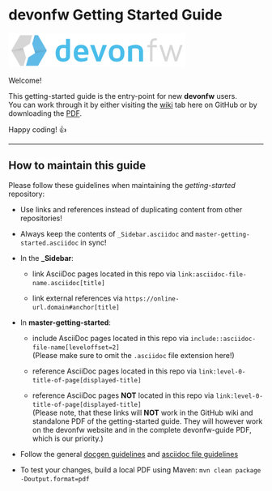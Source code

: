 # devonfw Getting Started Guide

![devonfw logo](theme/images/devonfw-small.png "Welcome, new devonfw user!")

Welcome!

This getting-started guide is the entry-point for new **devonfw** users.\
You can work through it by either visiting the [wiki](https://github.com/devonfw/getting-started/wiki) tab here on GitHub or by downloading the [PDF](https://github.com/devonfw/getting-started/raw/master/devonfw_getting_started.pdf).

Happy coding! :thumbsup:

---

## How to maintain this guide

Please follow these guidelines when maintaining the *getting-started* repository:

- Use links and references instead of duplicating content from other repositories!

- Always keep the contents of `_Sidebar.asciidoc` and `master-getting-started.asciidoc` in sync!

- In the **_Sidebar**:

  - link AsciiDoc pages located in this repo via `link:asciidoc-file-name.asciidoc[title]`

  - link external references via `https://online-url.domain#anchor[title]`

- In **master-getting-started**:

  - include AsciiDoc pages located in this repo via `include::asciidoc-file-name[leveloffset=2]`\
  (Please make sure to omit the `.asciidoc` file extension here!)
  
  - reference AsciiDoc pages located in this repo via `link:level-0-title-of-page[displayed-title]`

  - reference AsciiDoc pages **NOT** located in this repo via `link:level-0-title-of-page[displayed-title]`\
  (Please note, that these links will **NOT** work in the GitHub wiki and standalone PDF of the getting-started guide. They will however work on the devonfw website and in the complete devonfw-guide PDF, which is our priority.)

- Follow the general [docgen guidelines](https://github.com/devonfw/docgen/wiki#guidelines) and [asciidoc file guidelines](https://github.com/devonfw/devonfw-guide/issues/43)

- To test your changes, build a local PDF using Maven: `mvn clean package -Doutput.format=pdf`